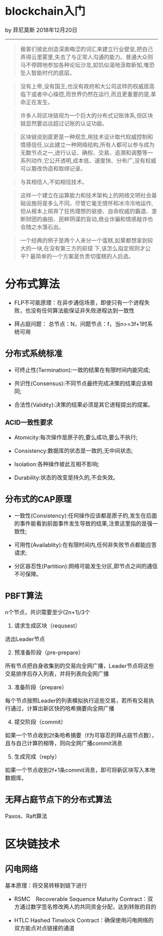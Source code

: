 <font size="4">

# blockchain入门

by 菲尼莫斯 2018年12月20日

---

>极客们彼此创造深奥晦涩的词汇来建立行业壁垒,把自己弄得云里雾里,失去了与正常人沟通的能力。普通大众则马不停蹄地参加各种论坛沙龙,如饥似渴地汲取新知,唯恐坠入智能时代的底层。

>没有上帝,没有国王,也没有政府和大公司这样的权威居高临下或者中心操控,而世界仍然在运行,而且更重要的是,革命正在发生。

>许多人将区块链视为一个巨大的分布式记账体系,但区块链显然要远远超过记账的认证功能。

>区块链说到底更是一种观念,用技术设计取代权威控制和情感信任,以此建立一种网络结构,所有人都可以参与成为无数节点之一,进行认证、确权、交易、追溯和调整等一系列动作,它公开透明,成本低、速度快、分布广,没有权威可以篡改伪造和取缔记录。

>与其相信人,不如相信技术。

>这样一个建立在运算能力和技术架构上的网络文明社会基础设施将是多么不同。尽管它毫无情怀和冰冷冷地运作,但从根本上摈弃了狂热理想的驱使、自命权威的霸道、垄断财团的曲扭、民粹阴谋的盲动,商业诈骗和情感敲诈也会随之水落石出。

>一个经典的例子是两个人来分一个蛋糕,如果都想拿到较大的一块,在没有第三方的前提
下,该怎么指定规则才公平?
最简单的一个方案是负责切蛋糕的人后选。

# 分布式算法

* FLP不可能原理：在异步通信场景，即使只有一个进程失败，也没有任何算法能保证非失败进程达到一致性

* 拜占庭问题： 总节点：N，问题节点：f，当n>=3f+1时系统可用

## 分布式系统标准

* 可终止性(Termination):一致的结果在有限时间内能完成;

* 共识性(Consensus):不同节点最终完成决策的结果应该相同;

* 合法性(Validity):决策的结果必须是其它进程提出的提案。

### ACID一致性要求

* Atomicity:每次操作是原子的,要么成功,要么不执行;

* Consistency:数据库的状态是一致的,无中间状态;

* Isolation:各种操作彼此互相不影响;

* Durability:状态的改变是持久的,不会失效。

## 分布式的CAP原理

* 一致性(Consistency):任何操作应该都是原子的,发生在后面的事件能看到前面事件发生导致的结果,注意这里指的是强一致性;

* 可用性(Availablity):在有限时间内,任何非失败节点都能应答请求;

* 分区容忍性(Partition):网络可能发生分区,即节点之间的通信不可保障。

## PBFT算法

n个节点，共识需要至少(2n+1)/3个

1. 请求生成区块（requsest）

选出Leader节点

2. 预准备阶段（pre-prepare）

所有节点把自身收集到的交易向全网广播，Leader节点将这些交易排序后存入列表，并将列表向全网广播

3. 准备阶段（prepare）

每个节点按照Leader的列表模拟执行这些交易，若所有交易执行通过，计算出新区快的哈希摘要向全网广播

4. 提交阶段（commit）

如果一个节点收到2f条哈希摘要（f为可容忍的拜占庭节点数），且与自己计算的相等，则向全网广播commit消息

5. 生成完成（reply）

如果一个节点收到2f+1条commit消息，即可将新区块写入本地数据库。

## 无拜占庭节点下的分布式算法

Paxos、Raft算法

# 区块链技术

## 闪电网络

基本原理：将交易转移到链下进行

* RSMC　Recoverable Sequence Maturity Contract：双方通过数字签名修改两人的共同资金分配，达到转账的目的

* HTLC Hashed Timelock Contract：确保使用闪电网络的双方能点对点链接的通道



</font>
